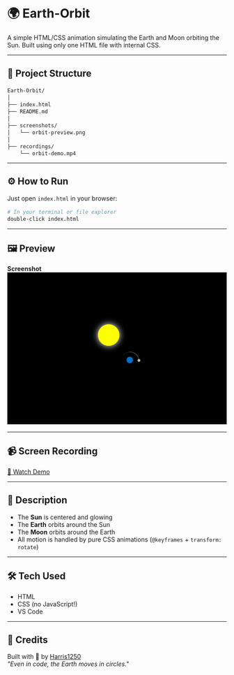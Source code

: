# 🌍 Earth-Orbit

A simple HTML/CSS animation simulating the Earth and Moon orbiting the Sun. Built using only one HTML file with internal CSS.

---

## 📁 Project Structure
```
Earth-Orbit/
│
├── index.html
├── README.md
│
├── screenshots/
│   └── orbit-preview.png
│
├── recordings/
    └── orbit-demo.mp4
```

---

## ⚙️ How to Run

Just open `index.html` in your browser:

```bash
# In your terminal or file explorer
double-click index.html
```

---

## 🖼️ Preview

**Screenshot**  
![orbit-preview](screenshots/orbit-preview.png)

---

## 📹 Screen Recording

[🎥 Watch Demo](recordings/orbit-demo.mp4)

---

## 🧠 Description

- The **Sun** is centered and glowing  
- The **Earth** orbits around the Sun  
- The **Moon** orbits around the Earth  
- All motion is handled by pure CSS animations (`@keyframes` + `transform: rotate`)

---

## 🛠️ Tech Used

- HTML
- CSS (no JavaScript!)
- VS Code

---

## 🤝 Credits

Built with 💙 by [Harris1250](https://github.com/Harris1250)  
_"Even in code, the Earth moves in circles."_
